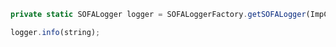 

```javascript
private static SOFALogger logger = SOFALoggerFactory.getSOFALogger(ImpCheckService_BNPPCoreFlow.class);
```



```javascript
logger.info(string);
```

